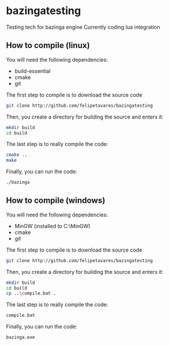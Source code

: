 bazingatesting
==============

Testing tech for bazinga engine
Currently coding lua integration

How to compile (linux)
----------------------

You will need the following dependencies:

* build-essential
* cmake
* git

The first step to compile is to download the source code

```bash
git clone http://github.com/felipetavares/bazingatesting
```

Then, you create a directory for building the source and enters
it:

```bash
mkdir build
cd build
```

The last step is to really compile the code:

```bash
cmake ..
make
```

Finally, you can run the code:

```bash
./bazinga
```

How to compile (windows)
----------------------

You will need the following dependencies:

* MinGW (installed to C:\MinGW)
* cmake
* git

The first step to compile is to download the source code

```bash
git clone http://github.com/felipetavares/bazingatesting
```

Then, you create a directory for building the source and enters
it:

```bash
mkdir build
cd build
cp ..\compile.bat .
```

The last step is to really compile the code:

```bash
compile.bat
```

Finally, you can run the code:

```bash
bazinga.exe
```
